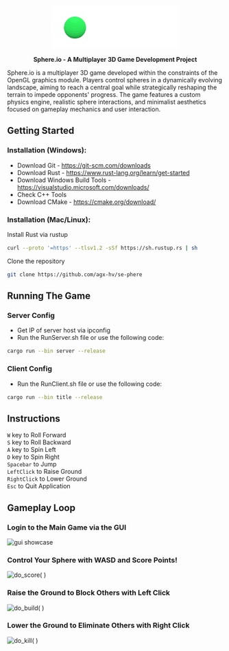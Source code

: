 <p align="center">
  <img height="100" src="https://github.com/agx-hv/se-phere/blob/main/assets/sphere_tsp.png" alt="sphere.io">
</p>

<p align="center">
    <b>Sphere.io - A Multiplayer 3D Game Development Project</b>
</p>

Sphere.io is a multiplayer 3D game developed within the constraints of the OpenGL graphics module. Players control spheres in a dynamically evolving landscape, aiming to reach a central goal while strategically reshaping the terrain to impede opponents' progress. The game features a custom physics engine, realistic sphere interactions, and minimalist aesthetics focused on gameplay mechanics and user interaction.


## Getting Started

### Installation (Windows):
- Download Git - <https://git-scm.com/downloads>
- Download Rust - <https://www.rust-lang.org/learn/get-started>
- Download Windows Build Tools - <https://visualstudio.microsoft.com/downloads/>  
 - Check C++ Tools  
- Download CMake - <https://cmake.org/download/>

### Installation (Mac/Linux):

Install Rust via rustup
```bash
curl --proto '=https' --tlsv1.2 -sSf https://sh.rustup.rs | sh
```
Clone the repository
```bash
git clone https://github.com/agx-hv/se-phere
```

## Running The Game

### Server Config
- Get IP of server host via ipconfig
- Run the RunServer.sh file or use the following code:
```bash
cargo run --bin server --release
```

### Client Config
- Run the RunClient.sh file or use the following code:
```bash
cargo run --bin title --release
```


## Instructions
```W``` key to Roll Forward  
```S``` key to Roll Backward  
```A``` key to Spin Left  
```D``` key to Spin Right  
```Spacebar``` to Jump  
```LeftClick``` to Raise Ground  
```RightClick``` to Lower Ground  
```Esc```  to Quit Application

## Gameplay Loop

### Login to the Main Game via the GUI
<p align="left">
  <img height="300" src="https://github.com/agx-hv/se-phere/blob/main/assets/gui.gif" alt="gui showcase">
</p>

### Control Your Sphere with WASD and Score Points!
<p align="left">
  <img height="300" src="https://github.com/agx-hv/se-phere/blob/main/assets/score.gif" alt="do_score( )">
</p>

### Raise the Ground to Block Others with Left Click
<p align="left">
  <img height="300" src="https://github.com/agx-hv/se-phere/blob/main/assets/build.gif" alt="do_build( )">
</p>

### Lower the Ground to Eliminate Others with Right Click
<p align="left">
  <img height="300" src="https://github.com/agx-hv/se-phere/blob/main/assets/kill.gif" alt="do_kill( )">
</p>
